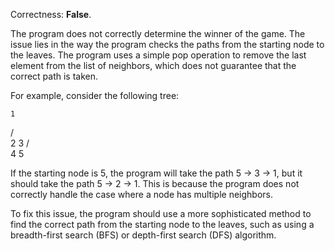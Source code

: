 Correctness: **False**.

The program does not correctly determine the winner of the game. The issue lies in the way the program checks the paths from the starting node to the leaves. The program uses a simple pop operation to remove the last element from the list of neighbors, which does not guarantee that the correct path is taken.

For example, consider the following tree:

    1
   / \
  2   3
 / \
4   5

If the starting node is 5, the program will take the path 5 -> 3 -> 1, but it should take the path 5 -> 2 -> 1. This is because the program does not correctly handle the case where a node has multiple neighbors.

To fix this issue, the program should use a more sophisticated method to find the correct path from the starting node to the leaves, such as using a breadth-first search (BFS) or depth-first search (DFS) algorithm.